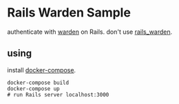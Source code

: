 # Rails Warden Sample

authenticate with [warden](https://github.com/hassox/warden) on Rails.
don't use [rails_warden](https://github.com/hassox/rails_warden).

## using

install [docker-compose](https://docs.docker.com/compose/).

```
docker-compose build
docker-compose up
# run Rails server localhost:3000
```
